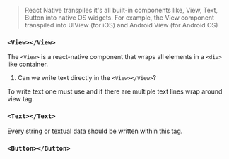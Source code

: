 > React Native transpiles it's all built-in components like, View, Text, Button into native OS widgets. For example, the View component transpiled into UIView (for iOS) and Android View (for Android OS)

>

### `<View></View>`

The `<View>` is a react-native component that wraps all elements in a `<div>` like container.

1. Can we write text directly in the `<View></View>`?

<summary>
To write text one must use <Text></Text> and if there are multiple text lines wrap around view tag.
</summary>

### `<Text></Text>`

Every string or textual data should be written within this tag.

### `<Button></Button>`

